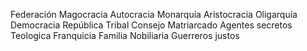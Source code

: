 Federación
Magocracia
Autocracia
Monarquía
Aristocracia
Oligarquía
Democracia
República
Tribal
Consejo
Matriarcado
Agentes secretos
Teologica
Franquicia
Familia Nobiliaria
Guerreros justos